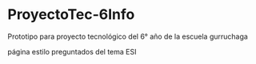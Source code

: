 # ProyectoTec-6Info
Prototipo para proyecto tecnológico del 6° año de la escuela gurruchaga

página estilo preguntados del tema ESI
